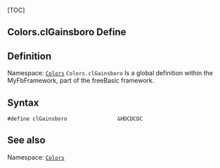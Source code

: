 [TOC]
## Colors.clGainsboro Define

## Definition
Namespace: [`Colors`](Colors.md)
`Colors.clGainsboro` Is a global definition within the MyFbFramework, part of the freeBasic framework.
## Syntax

```freeBasic
#define clGainsboro                &HDCDCDC
```

## See also
Namespace: [`Colors`](Colors.md)
